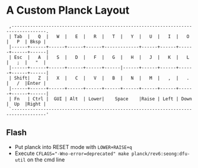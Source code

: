 # A Custom Planck Layout

```
 ,-----------------------------------------------------------------------------------.
 | Tab  |   Q  |   W  |   E  |   R  |   T  |   Y  |   U  |   I  |   O  |   P  | Bksp |
 |------+------+------+------+------+-------------+------+------+------+------+------|
 | Esc  |   A  |   S  |   D  |   F  |   G  |   H  |   J  |   K  |   L  |   ;  |   "  |
 |------+------+------+------+------+------|------+------+------+------+------+------|
 | Shift|   Z  |   X  |   C  |   V  |   B  |   N  |   M  |   ,  |   .  |   /  |Enter |
 |------+------+------+------+------+------+------+------+------+------+------+------|
 | Fn   | Ctrl |  GUI | Alt  | Lower|    Space    |Raise | Left | Down |  Up  |Right |
 `-----------------------------------------------------------------------------------'
```

## Flash
 - Put planck into RESET mode with `LOWER+RAISE+q`
 - Execute `CFLAGS="-Wno-error=deprecated" make planck/rev6:seong:dfu-util` on the cmd line
